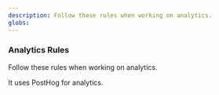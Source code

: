 ```yaml
---
description: Follow these rules when working on analytics.
globs:
---
```


### Analytics Rules

Follow these rules when working on analytics.

It uses PostHog for analytics.
